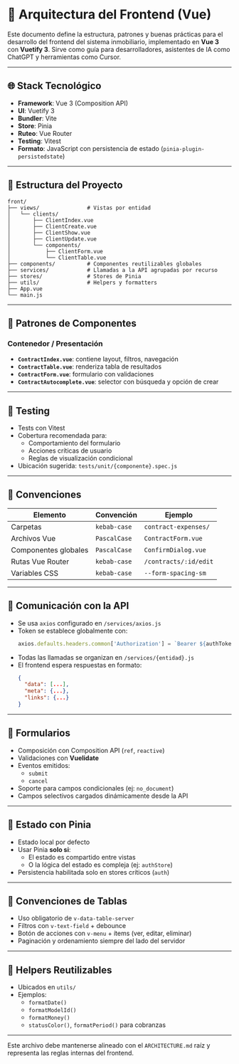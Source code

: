 # 🎨 Arquitectura del Frontend (Vue)

Este documento define la estructura, patrones y buenas prácticas para el desarrollo del frontend del sistema inmobiliario, implementado en **Vue 3** con **Vuetify 3**. Sirve como guía para desarrolladores, asistentes de IA como ChatGPT y herramientas como Cursor.

---

## 🌐 Stack Tecnológico

- **Framework**: Vue 3 (Composition API)
- **UI**: Vuetify 3
- **Bundler**: Vite
- **Store**: Pinia
- **Ruteo**: Vue Router
- **Testing**: Vitest
- **Formato**: JavaScript con persistencia de estado (`pinia-plugin-persistedstate`)

---

## 📁 Estructura del Proyecto

```
front/
├── views/               # Vistas por entidad
│   └── clients/
│       ├── ClientIndex.vue
│       ├── ClientCreate.vue
│       ├── ClientShow.vue
│       ├── ClientUpdate.vue
│       └── components/
│           ├── ClientForm.vue
│           └── ClientTable.vue
├── components/          # Componentes reutilizables globales
├── services/            # Llamadas a la API agrupadas por recurso
├── stores/              # Stores de Pinia
├── utils/               # Helpers y formatters
├── App.vue
└── main.js
```

---

## 🧩 Patrones de Componentes

### Contenedor / Presentación

- **`ContractIndex.vue`**: contiene layout, filtros, navegación
- **`ContractTable.vue`**: renderiza tabla de resultados
- **`ContractForm.vue`**: formulario con validaciones
- **`ContractAutocomplete.vue`**: selector con búsqueda y opción de crear

---

## 🧪 Testing

- Tests con Vitest
- Cobertura recomendada para:
  - Comportamiento del formulario
  - Acciones críticas de usuario
  - Reglas de visualización condicional
- Ubicación sugerida: `tests/unit/{componente}.spec.js`

---

## 🧠 Convenciones

| Elemento              | Convención     | Ejemplo                    |
|-----------------------|----------------|----------------------------|
| Carpetas              | `kebab-case`   | `contract-expenses/`       |
| Archivos Vue          | `PascalCase`   | `ContractForm.vue`         |
| Componentes globales  | `PascalCase`   | `ConfirmDialog.vue`        |
| Rutas Vue Router      | `kebab-case`   | `/contracts/:id/edit`      |
| Variables CSS         | `kebab-case`   | `--form-spacing-sm`        |

---

## 🔗 Comunicación con la API

- Se usa `axios` configurado en `/services/axios.js`
- Token se establece globalmente con:
  ```js
  axios.defaults.headers.common['Authorization'] = `Bearer ${authToken}`
  ```
- Todas las llamadas se organizan en `/services/{entidad}.js`
- El frontend espera respuestas en formato:
  ```json
  {
    "data": [...],
    "meta": {...},
    "links": {...}
  }
  ```

---

## 📝 Formularios

- Composición con Composition API (`ref`, `reactive`)
- Validaciones con **Vuelidate**
- Eventos emitidos:
  - `submit`
  - `cancel`
- Soporte para campos condicionales (ej: `no_document`)
- Campos selectivos cargados dinámicamente desde la API

---

## 🧠 Estado con Pinia

- Estado local por defecto
- Usar Pinia **solo si**:
  - El estado es compartido entre vistas
  - O la lógica del estado es compleja (ej: `authStore`)
- Persistencia habilitada solo en stores críticos (`auth`)

---

## 🔎 Convenciones de Tablas

- Uso obligatorio de `v-data-table-server`
- Filtros con `v-text-field` + debounce
- Botón de acciones con `v-menu` + ítems (ver, editar, eliminar)
- Paginación y ordenamiento siempre del lado del servidor

---

## 🧩 Helpers Reutilizables

- Ubicados en `utils/`
- Ejemplos:
  - `formatDate()`
  - `formatModelId()`
  - `formatMoney()`
  - `statusColor()`, `formatPeriod()` para cobranzas

---

Este archivo debe mantenerse alineado con el `ARCHITECTURE.md` raíz y representa las reglas internas del frontend.
